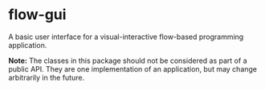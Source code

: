 # flow-gui

A basic user interface for a visual-interactive flow-based programming 
application. 

**Note:** The classes in this package should not be considered as part
of a public API. They are one implementation of an application, but
may change arbitrarily in the future.



    



  
            
            